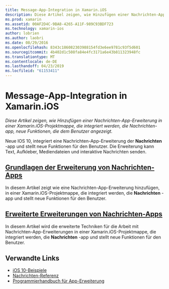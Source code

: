 ```yaml
---
title: Message-App-Integration in Xamarin.iOS
description: Diese Artikel zeigen, wie Hinzufügen einer Nachrichten-App-Erweiterung in einer Xamarin.iOS-Projektmappe, die integriert werden, die Nachrichten-app, neue Funktionen, die dem Benutzer angezeigt.
ms.prod: xamarin
ms.assetid: 00AF2D4C-9BA8-4265-A11F-989C93BDF723
ms.technology: xamarin-ios
author: lobrien
ms.author: laobri
ms.date: 08/29/2016
ms.openlocfilehash: 8343c186082303988154fd3e6ee9781c93f5d601
ms.sourcegitcommit: 4b402d1c508fa84e4fc3171a6e43b811323948fc
ms.translationtype: MT
ms.contentlocale: de-DE
ms.lasthandoff: 04/23/2019
ms.locfileid: "61153411"
---
```

# <a name="message-app-integration-in-xamarinios"></a>Message-App-Integration in Xamarin.iOS

_Diese Artikel zeigen, wie Hinzufügen einer Nachrichten-App-Erweiterung in einer Xamarin.iOS-Projektmappe, die integriert werden, die Nachrichten-app, neue Funktionen, die dem Benutzer angezeigt._

Neue IOS 10, integriert eine Nachrichten-App-Erweiterung der **Nachrichten** -app und stellt neue Funktionen für den Benutzer. Die Erweiterung kann Text, Aufkleber, Mediendateien und interaktive Nachrichten senden.

    
## <a name="message-app-extension-basicsiosplatformmessage-app-integrationintro-to-message-app-extensionsmd"></a>[Grundlagen der Erweiterung von Nachrichten-Apps](~/ios/platform/message-app-integration/intro-to-message-app-extensions.md)

In diesem Artikel zeigt wie eine Nachrichten-App-Erweiterung hinzufügen, in einer Xamarin.iOS-Projektmappe, die integriert werden, die **Nachrichten** -app und stellt neue Funktionen für den Benutzer.

## <a name="advanced-message-app-extensionsiosplatformmessage-app-integrationintro-to-message-app-extensionsmd"></a>[Erweiterte Erweiterungen von Nachrichten-Apps](~/ios/platform/message-app-integration/intro-to-message-app-extensions.md)

In diesem Artikel wird die erweiterte Techniken für die Arbeit mit Nachrichten-App-Erweiterungen in einer Xamarin.iOS-Projektmappe, die integriert werden, die **Nachrichten** -app und stellt neue Funktionen für den Benutzer.


## <a name="related-links"></a>Verwandte Links

- [iOS 10-Beispiele](https://developer.xamarin.com/samples/ios/iOS10/)
- [Nachrichten-Referenz](https://developer.apple.com/reference/messages)
- [Programmierhandbuch für App-Erweiterung](https://developer.apple.com/library/prerelease/content/documentation/General/Conceptual/ExtensibilityPG/index.html#//apple_ref/doc/uid/TP40014214)
